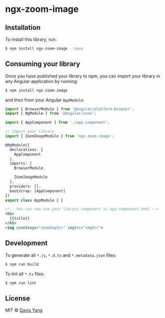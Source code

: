 # ngx-zoom-image

## Installation

To install this library, run:

```bash
$ npm install ngx-zoom-image --save
```

## Consuming your library

Once you have published your library to npm, you can import your library in any Angular application by running:

```bash
$ npm install ngx-zoom-image
```

and then from your Angular `AppModule`:

```typescript
import { BrowserModule } from '@angular/platform-browser';
import { NgModule } from '@angular/core';

import { AppComponent } from './app.component';

// Import your library
import { ZoomImageModule } from 'ngx-zoom-image';

@NgModule({
  declarations: [
    AppComponent
  ],
  imports: [
    BrowserModule,

    ZoomImageModule
  ],
  providers: [],
  bootstrap: [AppComponent]
})
export class AppModule { }
```

```xml
<!-- You can now use your library component in app.component.html -->
<h1>
  {{title}}
</h1>
<img zoomImage="zoomImgSrc" imgSrc="imgSrc">
```

## Development

To generate all `*.js`, `*.d.ts` and `*.metadata.json` files:

```bash
$ npm run build
```

To lint all `*.ts` files:

```bash
$ npm run lint
```

## License

MIT © [Davis Yang](mailto:laxersnine@gmail.com)
